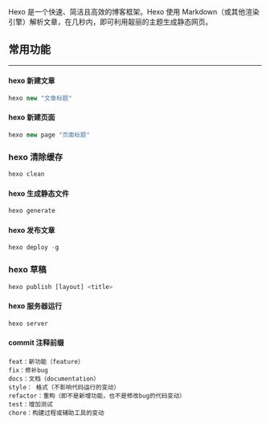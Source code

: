 Hexo 是一个快速、简洁且高效的博客框架。Hexo 使用 Markdown（或其他渲染引擎）解析文章，在几秒内，即可利用靓丽的主题生成静态网页。

## 常用功能
---
#### hexo 新建文章
```js
hexo new "文章标题"
```
#### hexo 新建页面
```js
hexo new page "页面标题"
```
### hexo 清除缓存
```js
hexo clean
```

#### hexo 生成静态文件
```js
hexo generate
```

#### hexo 发布文章
```js
hexo deploy -g
```

### hexo 草稿
```js
hexo publish [layout] <title>
```

#### hexo 服务器运行
```js
hexo server
```

#### commit 注释前缀
```
feat：新功能（feature）
fix：修补bug
docs：文档（documentation）
style： 格式（不影响代码运行的变动）
refactor：重构（即不是新增功能，也不是修改bug的代码变动）
test：增加测试
chore：构建过程或辅助工具的变动
```